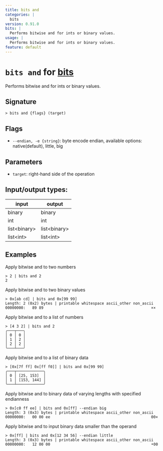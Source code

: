 ```yaml
---
title: bits and
categories: |
  bits
version: 0.91.0
bits: |
  Performs bitwise and for ints or binary values.
usage: |
  Performs bitwise and for ints or binary values.
feature: default
---
```

<!-- This file is automatically generated. Please edit the command in https://github.com/nushell/nushell instead. -->

# `bits and` for [bits](/commands/categories/bits.md)

<div class='command-title'>Performs bitwise and for ints or binary values.</div>

## Signature

```> bits and {flags} (target)```

## Flags

 -  `--endian, -e {string}`: byte encode endian, available options: native(default), little, big

## Parameters

 -  `target`: right-hand side of the operation


## Input/output types:

| input        | output       |
| ------------ | ------------ |
| binary       | binary       |
| int          | int          |
| list\<binary\> | list\<binary\> |
| list\<int\>    | list\<int\>    |
## Examples

Apply bitwise and to two numbers
```nu
> 2 | bits and 2
2
```

Apply bitwise and to two binary values
```nu
> 0x[ab cd] | bits and 0x[99 99]
Length: 2 (0x2) bytes | printable whitespace ascii_other non_ascii
00000000:   89 89                                                ××

```

Apply bitwise and to a list of numbers
```nu
> [4 3 2] | bits and 2
╭───┬───╮
│ 0 │ 0 │
│ 1 │ 2 │
│ 2 │ 2 │
╰───┴───╯

```

Apply bitwise and to a list of binary data
```nu
> [0x[7f ff] 0x[ff f0]] | bits and 0x[99 99]
╭───┬────────────╮
│ 0 │ [25, 153]  │
│ 1 │ [153, 144] │
╰───┴────────────╯

```

Apply bitwise and to binary data of varying lengths with specified endianness
```nu
> 0x[c0 ff ee] | bits and 0x[ff] --endian big
Length: 3 (0x3) bytes | printable whitespace ascii_other non_ascii
00000000:   00 00 ee                                             00×

```

Apply bitwise and to input binary data smaller than the operand
```nu
> 0x[ff] | bits and 0x[12 34 56] --endian little
Length: 3 (0x3) bytes | printable whitespace ascii_other non_ascii
00000000:   12 00 00                                             •00

```
